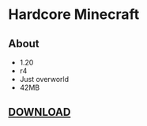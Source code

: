 # Hardcore Minecraft

## About
- 1.20
- r4
- Just overworld
- 42MB

## [DOWNLOAD]([https://1drv.ms/f/c/f6360edf9e1ae044/AnFfKNebjlhNv_nlEdzciZ0?e=EvHZiI](https://drive.google.com/drive/folders/1uf-60sEmkhrnF2UKJhSTMU5Re3qRp3RS?usp=sharing))
  

